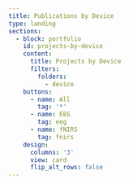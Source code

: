 ```yaml
---
title: Publications by Device
type: landing
sections:
  - block: portfolio
    id: projects-by-device
    content:
      title: Projects by Device
      filters:
        folders:
          - device
    buttons:
      - name: All
        tag: '*'
      - name: EEG
        tag: eeg
      - name: fNIRS
        tag: fnirs
    design:
      columns: '3'
      view: card
      flip_alt_rows: false
---
```

